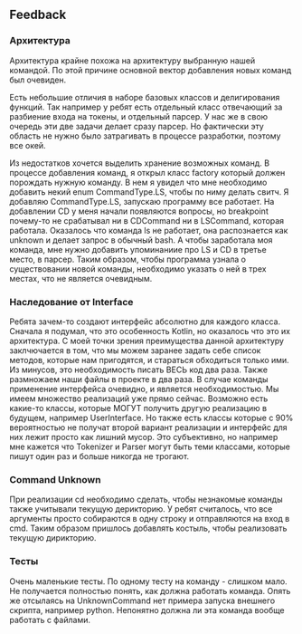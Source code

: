 ## Feedback

### Архитектура

Архитектура крайне похожа на архитектуру выбранную нашей командой. 
По этой причине основной вектор добавления новых команд был очевиден.

Есть небольшие отличия в наборе базовых классов и делигирования функций.
Так например у ребят есть отдельный класс отвечающий за разбиение входа на токены, и отдельный парсер.
У нас же в свою очередь эти две задачи делает сразу парсер. 
Но фактически эту область не нужно было затрагивать в процессе разработки, поэтому все окей.

Из недостатков хочется выделить хранение возможных команд.
В процессе добавления команд, я открыл класс factory который должен порождать нужную команду.
В нем я увидел что мне необходимо добавить некий enum CommandType.LS, чтобы по ниму делать свитч.
Я добавляю CommandType.LS, запускаю программу все работает. На добавлении CD у меня начали появляются вопросы,
но breakpoint почему-то не срабатывал ни в CDCommand ни в LSCommand, которая работала. 
Оказалось что команда ls не работает, она распознается как unknown и делает запрос в обычный bash.
А чтобы заработала моя команда, мне нужно добавить упоминаниие про LS и CD в третье место, в парсер.
Таким образом, чтобы программа узнала о существовании новой команды, необходимо указать о ней в трех местах, что не является очевидным.

### Наследование от Interface

Ребята зачем-то создают интерфейс абсолютно для каждого класса. Сначала я подумал, что это особенность Kotlin, но оказалось что это их архитектура.
С моей точки зрения преимущества данной архитектуру заклчючается в том, что мы можем заранее задать себе список методов, которые нам пригодятся, и стараться обходиться только ими.
Из минусов, это необходимость писать ВЕСЬ код два раза. Также размножаем наши файлы в проекте в два раза. 
В случае команды применение интерфейса очевидно, и является необходимостью. Мы имеем множество реализаций уже прямо сейчас.
Возможно есть какие-то классы, которые МОГУТ получить другую реализацию в будущем, например UserInterface.
Но также есть классы которые с 90% вероятностью не получат второй вариант реализации и интерфейс для них лежит просто как лишний мусор.
Это субъективно, но например мне кажется что Tokenizer и Parser могут быть теми классами, которые пишут один раз и больше никогда не трогают.


### Command Unknown

При реализации cd необходимо сделать, чтобы незнакомые команды также учитывали текущую дерикторию. 
У ребят считалось, что все аргументы просто собираются в одну строку и отправляются на вход в cmd. 
Таким образом пришлось добавлять костыль, чтобы реализовать текущую дирикторию. 

### Тесты

Очень маленькие тесты. По одному тесту на команду - слишком мало. Не получается полностью понять, как должна работать команда.
Опять же отсылаясь на UnknownCommand нет примера запуска внешнего скрипта, например python. Непонятно должна ли эта команда вообще работать с файлами.
